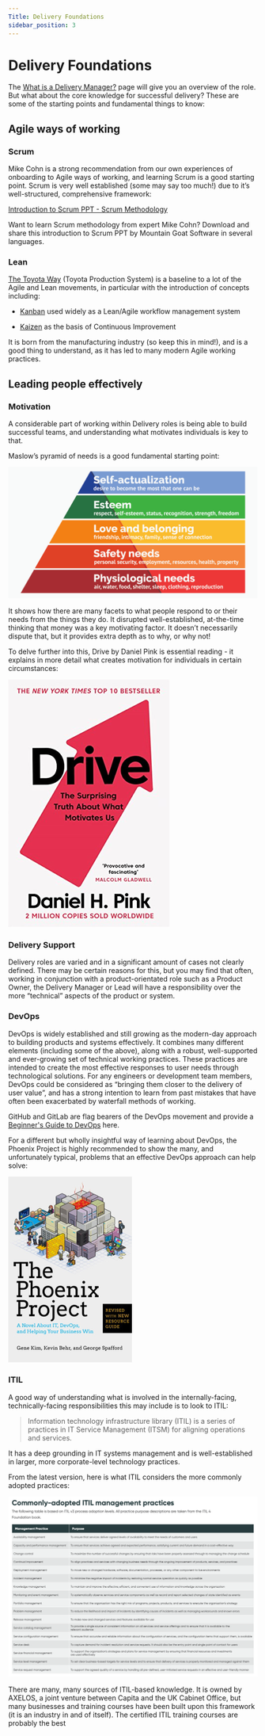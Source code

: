 ```yaml
---
Title: Delivery Foundations
sidebar_position: 3
---
```

# Delivery Foundations

The [What is a Delivery Manager?](../../Our%20People/Roles/Role%20Profiles/agile-delivery-lead.md) page will give you an overview of the role. But what about the core knowledge for successful delivery? These are some of the starting points and fundamental things to know:

## Agile ways of working

### Scrum

Mike Cohn is a strong recommendation from our own experiences of onboarding to Agile ways of working, and learning Scrum is a good starting point. Scrum is very well established (some may say too much!) due to it’s well-structured, comprehensive framework:


[Introduction to Scrum PPT - Scrum Methodology](https://www.mountaingoatsoftware.com/presentations/an-introduction-to-scrum)

Want to learn Scrum methodology from expert Mike Cohn? Download and share this introduction to Scrum PPT by Mountain Goat Software in several languages.


### Lean
[The Toyota Way](https://www.amazon.co.uk/Toyota-Way-Management-Principles-Manufacturer/dp/0071392319) (Toyota Production System) is a baseline to a lot of the Agile and Lean movements, in particular with the introduction of concepts including:

- [Kanban](https://en.wikipedia.org/wiki/Kanban) used widely as a Lean/Agile workflow management system 

- [Kaizen](https://en.wikipedia.org/wiki/Kaizen) as the basis of Continuous Improvement

It is born from the manufacturing industry (so keep this in mind!), and is a good thing to understand, as it has led to many modern Agile working practices.

## Leading people effectively

### Motivation

A considerable part of working within Delivery roles is being able to build successful teams, and understanding what motivates individuals is key to that. 

Maslow’s pyramid of needs is a good fundamental starting point:

![Maslow's Pyramid](images/maslow-pyramid.png)

It shows how there are many facets to what people respond to or their needs from the things they do. It disrupted well-established, at-the-time thinking that money was a key motivating factor. It doesn’t necessarily dispute that, but it provides extra depth as to why, or why not!

 

To delve further into this, Drive by Daniel Pink is essential reading - it explains in more detail what creates motivation for individuals in certain circumstances:  

[![Drive](images/drive-book.png)](https://www.amazon.co.uk/Drive-Surprising-Truth-About-Motivates-ebook/dp/B0033TI4BW/ref=tmm_kin_swatch_0?_encoding=UTF8&qid=1673456064&sr=8-4)

### Delivery Support

Delivery roles are varied and in a significant amount of cases not clearly defined. There may be certain reasons for this, but you may find that often, working in conjunction with a product-orientated role such as a Product Owner, the Delivery Manager or Lead will have a responsibility over the more “technical” aspects of the product or system.

### DevOps

DevOps is widely established and still growing as the modern-day approach to building products and systems effectively. It combines many different elements (including some of the above), along with a robust, well-supported and ever-growing set of technical working practices. These practices are intended to create the most effective responses to user needs through technological solutions. For any engineers or development team members, DevOps could be considered as “bringing them closer to the delivery of user value”, and has a strong intention to learn from past mistakes that have often been exacerbated by waterfall methods of working.

GitHub and GitLab are flag bearers of the DevOps movement and provide a [Beginner's Guide to DevOps](https://page.gitlab.com/resources-ebook-beginners-guide-devops.html?utm_medium=cpc&utm_source=google&utm_campaign=devopsgtm_emea_pr_rsa_nb_exact_&utm_content=guide-to-devops_digital_x-pr_english_&&utm_term=what%20is%20devops&_bt=603958011799&_bk=what%20is%20devops&_bm=e&_bn=g&_bg=83240379728&gclid=CjwKCAiA2fmdBhBpEiwA4CcHzZHENEa4QNi1uUt4ZU6xcNrQz51ehUWkjFLuC0dM7PAI8PUHEBlvLBoCwpEQAvD_BwE) here.

For a different but wholly insightful way of learning about DevOps, the Phoenix Project is highly recommended to show the many, and unfortunately typical, problems that an effective DevOps approach can help solve:  


[![tpp-book](images/tpp-book.png)](https://www.amazon.co.uk/Phoenix-Project-DevOps-Helping-Business/dp/0988262509/ref=asc_df_0988262509/?tag=googshopuk-21&linkCode=df0&hvadid=310623486223&hvpos=&hvnetw=g&hvrand=10535147547410689526&hvpone=&hvptwo=&hvqmt=&hvdev=c&hvdvcmdl=&hvlocint=&hvlocphy=9046318&hvtargid=pla-493009592078&psc=1&th=1&psc=1)

### ITIL

A good way of understanding what is involved in the internally-facing, technically-facing responsibilities this may include is to look to ITIL:

>Information technology infrastructure library (ITIL) is a series of practices in IT Service Management (ITSM) for aligning operations and services.

It has a deep grounding in IT systems management and is well-established in larger, more corporate-level technology practices.

From the latest version, here is what ITIL considers the more commonly adopted practices:

![ITIL-common-practices](images/itil-common.png)

There are many, many sources of ITIL-based knowledge. It is owned by AXELOS, a joint venture between Capita and the UK Cabinet Office, but many businesses and training courses have been built upon this framework (it is an industry in and of itself). The certified ITIL training courses are probably the best 
